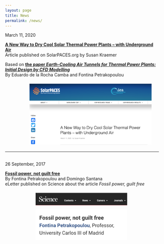 ```yaml
---
layout: page
title: News
permalink: /news/
---
```


March 11, 2020  

<a href="https://www.solarpaces.org/a-new-way-to-dry-cool-thermal-power-plants-with-underground%E2%80%A8-air/" target="_blank"><b>A New Way to Dry Cool Solar Thermal Power Plants – with Underground Air</b></a> <br>
Article published on SolarPACES.org by Susan Kraemer

Based on <a href="https://www.mdpi.com/1996-1073/13/4/797" target="_blank"><b>the paper *Earth-Cooling Air Tunnels for Thermal Power Plants: Initial Design by CFD Modelling*</b></a><br>
By Eduardo de la Rocha Camba and Fontina Petrakopoulou<br>

[<img src="/files/figs/News2.png" alt="Solarpaces" target="_blank" width="400px" style="float: center;margin-left: 80px;margin-top: 7px;margin-bottom: 5px">](https://www.solarpaces.org/a-new-way-to-dry-cool-thermal-power-plants-with-underground%E2%80%A8-air/)

-------------------------------------------------------------------------------

<br>
26 September, 2017

<a href="https://science.sciencemag.org/content/356/6340/796/tab-e-letters" target="blank"><b>Fossil power, not guilt free</b></a><br>
By Fontina Petrakopoulou and Domingo Santana <br>
eLetter published on Science about the article *Fossil power, guilt free*

[<img src="/files/figs/News1b.png" alt="Comment_scienceb" target="_blank" width="300px" style="float: left;margin-left: 100px;margin-top: 7px;margin-bottom: 5px">](https://science.sciencemag.org/content/356/6340/796/tab-e-letters)
[<img src="/files/figs/News1.png" alt="Comment_sciencea" target="_blank" width="300px" style="float: left;margin-left: 100px;margin-top: 7px;margin-bottom: 5px">](https://science.sciencemag.org/content/356/6340/796/tab-e-letters)

